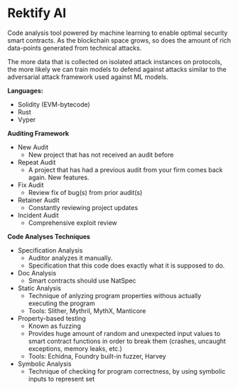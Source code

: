 # Rektify AI
Code analysis tool powered by machine learning to enable optimal security smart contracts. As the blockchain space grows, so does the amount of rich data-points generated from technical attacks. 

The more data that is collected on isolated attack instances on protocols, the more likely we can train models to defend against attacks similar to the adversarial attack framework used against ML models.

<b> Languages: </b>
- Solidity (EVM-bytecode)
- Rust
- Vyper

<b> Auditing Framework </b>
- New Audit
  - New project that has not received an audit before
- Repeat Audit
  - A project that has had a previous audit from your firm comes back again. New features.
- Fix Audit
  - Review fix of bug(s) from prior audit(s)
- Retainer Audit
  - Constantly reviewing project updates
- Incident Audit
  - Comprehensive exploit review

<b> Code Analyses Techniques </b>
- Specification Analysis
  - Auditor analyzes it manually.
  - Specification that this code does exactly what it is supposed to do.
- Doc Analysis
  - Smart contracts should use NatSpec
- Static Analysis
  - Technique of anlyzing program properties withous actually executing the program
  - Tools: Slither, Mythril, MythX, Manticore
- Property-based testing
  - Known as fuzzing
  - Provides huge amount of random and unexpected input values to smart contract functions in order to break them (crashes, uncaught exceptions, memory leaks, etc.)
  - Tools: Echidna, Foundry built-in fuzzer, Harvey
- Symbolic Analysis
  - Technique of checking for program correctness, by using symbolic inputs to represent set 

